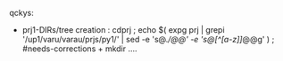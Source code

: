 


qckys:
- prj1-DIRs/tree creation : cdprj ; echo $( expg prj | grepi '/up1/varu/varau/prjs/py1/' | sed -e 's@.*/@@' -e 's@[^[a-z]]*@@g' ) ; #needs-corrections + mkdir ....
